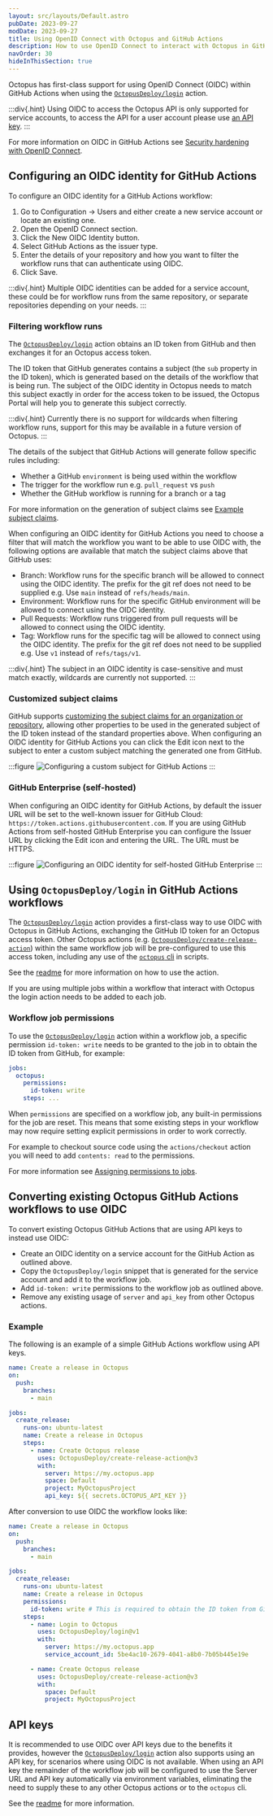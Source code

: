 ```yaml
---
layout: src/layouts/Default.astro
pubDate: 2023-09-27
modDate: 2023-09-27
title: Using OpenID Connect with Octopus and GitHub Actions
description: How to use OpenID Connect to interact with Octopus in GitHub Actions
navOrder: 30
hideInThisSection: true
---
```


Octopus has first-class support for using OpenID Connect (OIDC) within GitHub Actions when using the [`OctopusDeploy/login`](https://github.com/OctopusDeploy/login) action.

:::div{.hint}
Using OIDC to access the Octopus API is only supported for service accounts, to access the API for a user account please use [an API key](/docs/octopus-rest-api/how-to-create-an-api-key).
:::

For more information on OIDC in GitHub Actions see [Security hardening with OpenID Connect](https://docs.github.com/en/actions/deployment/security-hardening-your-deployments/about-security-hardening-with-openid-connect).

## Configuring an OIDC identity for GitHub Actions

To configure an OIDC identity for a GitHub Actions workflow:

1. Go to Configuration -> Users and either create a new service account or locate an existing one.
2. Open the OpenID Connect section.
3. Click the New OIDC Identity button.
4. Select GitHub Actions as the issuer type.
5. Enter the details of your repository and how you want to filter the workflow runs that can authenticate using OIDC.
6. Click Save.

:::div{.hint}
Multiple OIDC identities can be added for a service account, these could be for workflow runs from the same repository, or separate repositories depending on your needs.
:::

### Filtering workflow runs

The [`OctopusDeploy/login`](https://github.com/OctopusDeploy/login) action obtains an ID token from GitHub and then exchanges it for an Octopus access token.

The ID token that GitHub generates contains a subject (the `sub` property in the ID token), which is generated based on the details of the workflow that is being run. The subject of the OIDC identity in Octopus needs to match this subject exactly in order for the access token to be issued, the Octopus Portal will help you to generate this subject correctly.

:::div{.hint}
Currently there is no support for wildcards when filtering workflow runs, support for this may be available in a future version of Octopus.
:::

The details of the subject that GitHub Actions will generate follow specific rules including:

- Whether a GitHub `environment` is being used within the workflow
- The trigger for the workflow run e.g. `pull_request` vs `push`
- Whether the GitHub workflow is running for a branch or a tag

For more information on the generation of subject claims see [Example subject claims](https://docs.github.com/en/actions/deployment/security-hardening-your-deployments/about-security-hardening-with-openid-connect#example-subject-claims).

When configuring an OIDC identity for GitHub Actions you need to choose a filter that will match the workflow you want to be able to use OIDC with, the following options are available that match the subject claims above that GitHub uses:

- Branch: Workflow runs for the specific branch will be allowed to connect using the OIDC identity. The prefix for the git ref does not need to be supplied e.g. Use `main` instead of `refs/heads/main`.
- Environment: Workflow runs for the specific GitHub environment will be allowed to connect using the OIDC identity.
- Pull Requests: Workflow runs triggered from pull requests will be allowed to connect using the OIDC identity.
- Tag: Workflow runs for the specific tag will be allowed to connect using the OIDC identity. The prefix for the git ref does not need to be supplied e.g. Use `v1` instead of `refs/tags/v1`.

:::div{.hint}
The subject in an OIDC identity is case-sensitive and must match exactly, wildcards are currently not supported.
:::

### Customized subject claims

GitHub supports [customizing the subject claims for an organization or repository](https://docs.github.com/en/actions/deployment/security-hardening-your-deployments/about-security-hardening-with-openid-connect#customizing-the-subject-claims-for-an-organization-or-repository), allowing other properties to be used in the generated subject of the ID token instead of the standard properties above. When configuring an OIDC identity for GitHub Actions you can click the Edit icon next to the subject to enter a custom subject matching the generated one from GitHub.

:::figure
![Configuring a custom subject for GitHub Actions](/docs/octopus-rest-api/images/oidc-identity-github-actions-custom-subject.png "width=500")
:::

### GitHub Enterprise (self-hosted)

When configuring an OIDC identity for GitHub Actions, by default the issuer URL will be set to the well-known issuer for GitHub Cloud: `https://token.actions.githubusercontent.com`. If you are using GitHub Actions from self-hosted GitHub Enterprise you can configure the Issuer URL by clicking the Edit icon and entering the URL. The URL must be HTTPS.

:::figure
![Configuring an OIDC identity for self-hosted GitHub Enterprise](/docs/octopus-rest-api/images/oidc-identity-github-actions-enterprise.png "width=500")
:::

## Using `OctopusDeploy/login` in GitHub Actions workflows

The [`OctopusDeploy/login`](https://github.com/OctopusDeploy/login) action provides a first-class way to use OIDC with Octopus in GitHub Actions, exchanging the GitHub ID token for an Octopus access token. Other Octopus actions (e.g. [`OctopusDeploy/create-release-action`](https://github.com/OctopusDeploy/create-release-action)) within the same workflow job will be pre-configured to use this access token, including any use of the [`octopus` cli](https://github.com/OctopusDeploy/cli) in scripts.

See the [readme](https://github.com/OctopusDeploy/login) for more information on how to use the action.

If you are using multiple jobs within a workflow that interact with Octopus the login action needs to be added to each job.

### Workflow job permissions

To use the [`OctopusDeploy/login`](https://github.com/OctopusDeploy/login) action within a workflow job, a specific permission `id-token: write` needs to be granted to the job in to obtain the ID token from GitHub, for example:

```yaml
jobs:
  octopus:
    permissions:
      id-token: write
    steps: ...
```

When `permissions` are specified on a workflow job, any built-in permissions for the job are reset. This means that some existing steps in your workflow may now require setting explicit permissions in order to work correctly.

For example to checkout source code using the `actions/checkout` action you will need to add `contents: read` to the permissions.

For more information see [Assigning permissions to jobs](https://docs.github.com/en/actions/using-jobs/assigning-permissions-to-jobs/).

## Converting existing Octopus GitHub Actions workflows to use OIDC

To convert existing Octopus GitHub Actions that are using API keys to instead use OIDC:

- Create an OIDC identity on a service account for the GitHub Action as outlined above.
- Copy the `OctopusDeploy/login` snippet that is generated for the service account and add it to the workflow job.
- Add `id-token: write` permissions to the workflow job as outlined above.
- Remove any existing usage of `server` and `api_key` from other Octopus actions.

### Example

The following is an example of a simple GitHub Actions workflow using API keys.

```yaml
name: Create a release in Octopus
on:
  push:
    branches:
      - main

jobs:
  create_release:
    runs-on: ubuntu-latest
    name: Create a release in Octopus
    steps:
      - name: Create Octopus release
        uses: OctopusDeploy/create-release-action@v3
        with:
          server: https://my.octopus.app
          space: Default
          project: MyOctopusProject
          api_key: ${{ secrets.OCTOPUS_API_KEY }}
```

After conversion to use OIDC the workflow looks like:

```yaml
name: Create a release in Octopus
on:
  push:
    branches:
      - main

jobs:
  create_release:
    runs-on: ubuntu-latest
    name: Create a release in Octopus
    permissions:
      id-token: write # This is required to obtain the ID token from GitHub Actions
    steps:
      - name: Login to Octopus
        uses: OctopusDeploy/login@v1
        with:
          server: https://my.octopus.app
          service_account_id: 5be4ac10-2679-4041-a8b0-7b05b445e19e

      - name: Create Octopus release
        uses: OctopusDeploy/create-release-action@v3
        with:
          space: Default
          project: MyOctopusProject
```

## API keys

It is recommended to use OIDC over API keys due to the benefits it provides, however the [`OctopusDeploy/login`](https://github.com/OctopusDeploy/login) action also supports using an API key, for scenarios where using OIDC is not available. When using an API key the remainder of the workflow job will be configured to use the Server URL and API key automatically via environment variables, eliminating the need to supply these to any other Octopus actions or to the `octopus` cli.

See the [readme](https://github.com/OctopusDeploy/login?tab=readme-ov-file#api-key) for more information.
